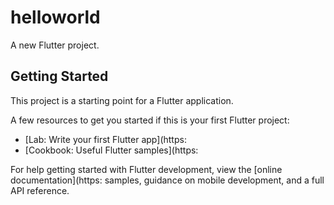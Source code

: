 # helloworld

A new Flutter project.

## Getting Started

This project is a starting point for a Flutter application.

A few resources to get you started if this is your first Flutter project:

- [Lab: Write your first Flutter app](https: 
- [Cookbook: Useful Flutter samples](https: 

For help getting started with Flutter development, view the
[online documentation](https: 
samples, guidance on mobile development, and a full API reference.
